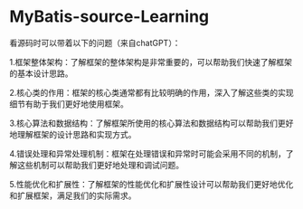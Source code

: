 # MyBatis-source-Learning
看源码时可以带着以下的问题（来自chatGPT）：

1.框架整体架构：了解框架的整体架构是非常重要的，可以帮助我们快速了解框架的基本设计思路。

2.核心类的作用：框架的核心类通常都有比较明确的作用，深入了解这些类的实现细节有助于我们更好地使用框架。

3.核心算法和数据结构：了解框架所使用的核心算法和数据结构可以帮助我们更好地理解框架的设计思路和实现方式。

4.错误处理和异常处理机制：框架在处理错误和异常时可能会采用不同的机制，了解这些机制可以帮助我们更好地处理和调试问题。

5.性能优化和扩展性：了解框架的性能优化和扩展性设计可以帮助我们更好地优化和扩展框架，满足我们的实际需求。

